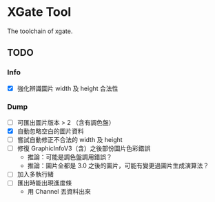# XGate Tool

The toolchain of xgate.

## TODO

### Info

- [x] 強化辨識圖片 width 及 height 合法性

### Dump

- [ ] 可匯出圖片版本 > 2 （含有調色盤）
- [x] 自動忽略空白的圖片資料
- [ ] 嘗試自動修正不合法的 width 及 height
- [ ] 修復 GraphicInfoV3（含）之後部份圖片色彩錯誤
    - 推論：可能是調色盤調用錯誤？
    - 推論：圖片全都是 3.0 之後的圖片，可能有變更過圖片生成演算法？
- [ ] 加入多執行緒
- [ ] 匯出時能出現進度條
    - 用 Channel 丟資料出來
